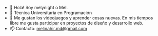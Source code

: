 - 👋 Hola! Soy melynight o Mel.
- 🌱 Técnica Universitaria en Programación
- 👀 Me gustan los videojuegos y aprender cosas nuevas. En mis tiempos libre me gusta participar en proyectos de diseño y desarrollo web. 
- 📫 Contacto: melinahir.md@gmail.com


